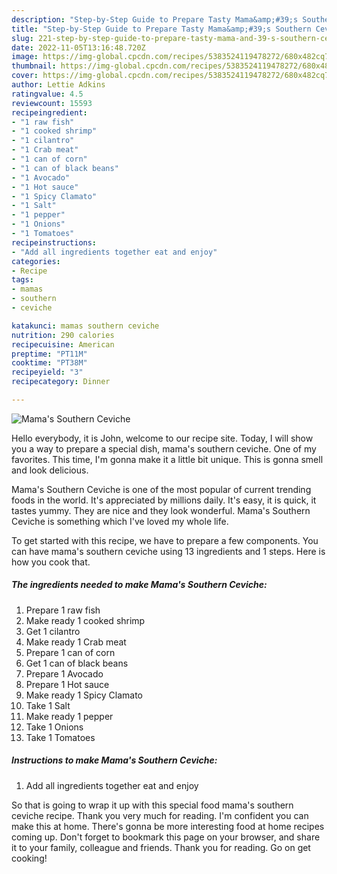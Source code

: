 ```yaml
---
description: "Step-by-Step Guide to Prepare Tasty Mama&amp;#39;s Southern Ceviche"
title: "Step-by-Step Guide to Prepare Tasty Mama&amp;#39;s Southern Ceviche"
slug: 221-step-by-step-guide-to-prepare-tasty-mama-and-39-s-southern-ceviche
date: 2022-11-05T13:16:48.720Z
image: https://img-global.cpcdn.com/recipes/5383524119478272/680x482cq70/mamas-southern-ceviche-recipe-main-photo.jpg
thumbnail: https://img-global.cpcdn.com/recipes/5383524119478272/680x482cq70/mamas-southern-ceviche-recipe-main-photo.jpg
cover: https://img-global.cpcdn.com/recipes/5383524119478272/680x482cq70/mamas-southern-ceviche-recipe-main-photo.jpg
author: Lettie Adkins
ratingvalue: 4.5
reviewcount: 15593
recipeingredient:
- "1 raw fish"
- "1 cooked shrimp"
- "1 cilantro"
- "1 Crab meat"
- "1 can of corn"
- "1 can of black beans"
- "1 Avocado"
- "1 Hot sauce"
- "1 Spicy Clamato"
- "1 Salt"
- "1 pepper"
- "1 Onions"
- "1 Tomatoes"
recipeinstructions:
- "Add all ingredients together eat and enjoy"
categories:
- Recipe
tags:
- mamas
- southern
- ceviche

katakunci: mamas southern ceviche 
nutrition: 290 calories
recipecuisine: American
preptime: "PT11M"
cooktime: "PT38M"
recipeyield: "3"
recipecategory: Dinner

---
```



![Mama&#39;s Southern Ceviche](https://img-global.cpcdn.com/recipes/5383524119478272/680x482cq70/mamas-southern-ceviche-recipe-main-photo.jpg)

Hello everybody, it is John, welcome to our recipe site. Today, I will show you a way to prepare a special dish, mama&#39;s southern ceviche. One of my favorites. This time, I'm gonna make it a little bit unique. This is gonna smell and look delicious.



Mama&#39;s Southern Ceviche is one of the most popular of current trending foods in the world. It's appreciated by millions daily. It's easy, it is quick, it tastes yummy. They are nice and they look wonderful. Mama&#39;s Southern Ceviche is something which I've loved my whole life.


To get started with this recipe, we have to prepare a few components. You can have mama&#39;s southern ceviche using 13 ingredients and 1 steps. Here is how you cook that.

<!--inarticleads1-->

##### The ingredients needed to make Mama&#39;s Southern Ceviche:

1. Prepare 1 raw fish
1. Make ready 1 cooked shrimp
1. Get 1 cilantro
1. Make ready 1 Crab meat
1. Prepare 1 can of corn
1. Get 1 can of black beans
1. Prepare 1 Avocado
1. Prepare 1 Hot sauce
1. Make ready 1 Spicy Clamato
1. Take 1 Salt
1. Make ready 1 pepper
1. Take 1 Onions
1. Take 1 Tomatoes




<!--inarticleads2-->

##### Instructions to make Mama&#39;s Southern Ceviche:

1. Add all ingredients together eat and enjoy




So that is going to wrap it up with this special food mama&#39;s southern ceviche recipe. Thank you very much for reading. I'm confident you can make this at home. There's gonna be more interesting food at home recipes coming up. Don't forget to bookmark this page on your browser, and share it to your family, colleague and friends. Thank you for reading. Go on get cooking!
